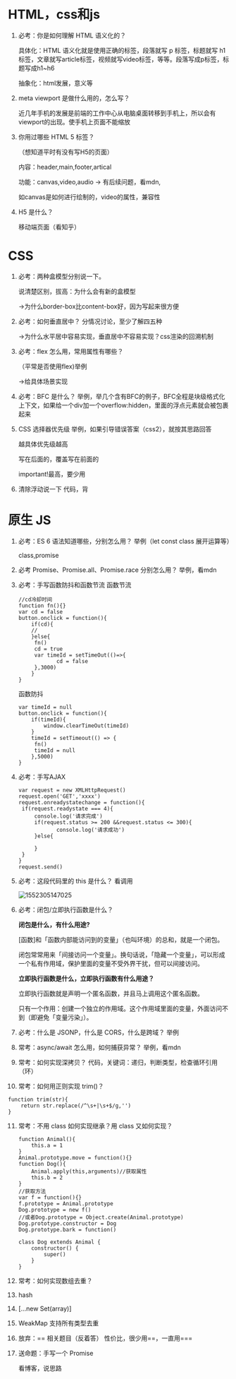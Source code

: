 # HTML，css和js

1. 必考：你是如何理解 HTML 语义化的？

   具体化：HTML 语义化就是使用正确的标签，段落就写 p 标签，标题就写 h1 标签，文章就写article标签，视频就写video标签，等等。段落写成p标签，标题写成h1~h6

   抽象化：html发展，意义等

   

2. meta viewport 是做什么用的，怎么写？

   近几年手机的发展是前端的工作中心从电脑桌面转移到手机上，所以会有viewport的出现。使手机上页面不能缩放

   <meta name="viewport" content="width=device-width, initial-scale=1.0">
   

3. 你用过哪些 HTML 5 标签？

   （想知道平时有没有写H5的页面）

   内容：header,main,footer,artical

   功能：canvas,video,audio -> 有后续问题，看mdn,

   如canvas是如何进行绘制的，video的属性，兼容性

   

4. H5 是什么？

   移动端页面（看知乎）

# CSS

1. 必考：两种盒模型分别说一下。

   说清楚区别，拔高：为什么会有新的盒模型

   ->为什么border-box比content-box好，因为写起来很方便

   

2. 必考：如何垂直居中？
   分情况讨论，至少了解四五种

   ->为什么水平居中容易实现，垂直居中不容易实现？css渲染的回溯机制

   

3. 必考：flex 怎么用，常用属性有哪些？

   （平常是否使用flex)举例

   ->给具体场景实现

   

4. 必考：BFC 是什么？
   举例，举几个含有BFC的例子，BFC全程是块级格式化上下文，如果给一个div加一个overflow:hidden，里面的浮点元素就会被包裹起来

   

5. CSS 选择器优先级
   举例，如果引导错误答案（css2），就按其思路回答

   越具体优先级越高

   写在后面的，覆盖写在前面的

   important!最高，要少用

   

6. 清除浮动说一下
   代码，背

   

# 原生 JS

1. 必考：ES 6 语法知道哪些，分别怎么用？
   举例（let const class 展开运算等）

   class,promise

   

2. 必考 Promise、Promise.all、Promise.race 分别怎么用？
   举例，看mdn

   

3. 必考：手写函数防抖和函数节流
   函数节流

   ```
   //cd冷却时间
   function fn(){}
   var cd = false
   button.onclick = function(){
       if(cd){
       //	
       }else{
       	fn()
       	cd = true
       	var timeId = setTimeOut(()=>{
               cd = false
       	},3000)
       }
   }
   ```

   函数防抖

   ```
   var timeId = null
   button.onclick = function(){
       if(timeId){
           window.clearTimeOut(timeId)
       }
       timeId = setTimeout(() => {
       	fn()
       	timeId = null
       },5000)
   }
   ```

   

4. 必考：手写AJAX

   ```
   var request = new XMLHttpRequest()
   request.open('GET','xxxx')
   request.onreadystatechange = function(){
   	if(request.readystate === 4){
   		console.log('请求完成')
   		if(request.status >= 200 &&request.status <= 300){
               console.log('请求成功')
   		}else{
               
   		}
   	}	
   }
   request.send()
   ```

   

5. 必考：这段代码里的 this 是什么？
   看调用

   ![1552305147025](C:\Users\QY\AppData\Roaming\Typora\typora-user-images\1552305147025.png)

   

   

6. 必考：闭包/立即执行函数是什么？

   **闭包是什么，有什么用途?**

   [函数]和「函数内部能访问到的变量」（也叫环境）的总和，就是一个闭包。

   闭包常常用来「间接访问一个变量」。换句话说，「隐藏一个变量」，可以形成一个私有作用域，保护里面的变量不受外界干扰，但可以间接访问。

   **立即执行函数是什么，立即执行函数有什么用途？**

   立即执行函数就是声明一个匿名函数，并且马上调用这个匿名函数。

   只有一个作用：创建一个独立的作用域。这个作用域里面的变量，外面访问不到（即避免「变量污染」）。

   

7. 必考：什么是 JSONP，什么是 CORS，什么是跨域？
   举例

8. 常考：async/await 怎么用，如何捕获异常？
   举例，看mdn

9. 常考：如何实现深拷贝？
   代码，关键词：递归，判断类型，检查循环引用（环）

   

10. 常考：如何用正则实现 trim()？

```
function trim(str){
    return str.replace(/^\s+|\s+$/g,'')
}
```



11. 常考：不用 class 如何实现继承？用 class 又如何实现？

    ```
    function Animal(){
        this.a = 1
    }
    Animal.prototype.move = function(){}
    function Dog(){
        Animal.apply(this,arguments)//获取属性
        this.b = 2
    }
    //获取方法
    var f = function(){}
    f.prototype = Animal.prototype
    Dog.prototype = new f()
    //或者Dog.prototype = Object.create(Animal.prototype)
    Dog.prototype.constructor = Dog
    Dog.prototype.bark = function()
    ```

    ```
    class Dog extends Animal {
    	constructor() {
            super()
    	}
    }
    ```

    

    

12. 常考：如何实现数组去重？

1. hash

2. [...new Set(array)]

3. WeakMap 支持所有类型去重

   

13. 放弃：== 相关题目（反着答）
    性价比，很少用==，一直用===

    

14. 送命题：手写一个 Promise

    看博客，说思路